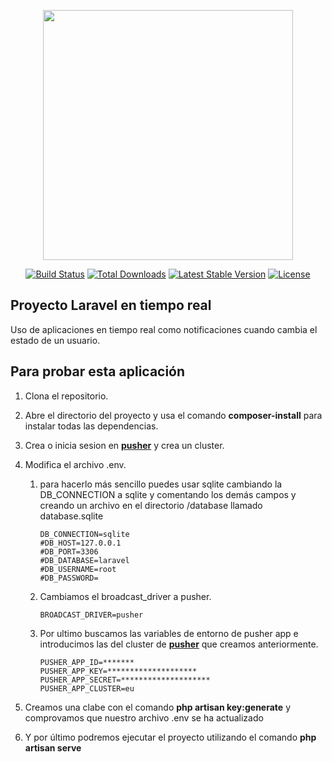 <p align="center"><a href="https://laravel.com" target="_blank"><img src="https://raw.githubusercontent.com/laravel/art/master/logo-lockup/5%20SVG/2%20CMYK/1%20Full%20Color/laravel-logolockup-cmyk-red.svg" width="400"></a></p>

<p align="center">
<a href="https://travis-ci.org/laravel/framework"><img src="https://travis-ci.org/laravel/framework.svg" alt="Build Status"></a>
<a href="https://packagist.org/packages/laravel/framework"><img src="https://img.shields.io/packagist/dt/laravel/framework" alt="Total Downloads"></a>
<a href="https://packagist.org/packages/laravel/framework"><img src="https://img.shields.io/packagist/v/laravel/framework" alt="Latest Stable Version"></a>
<a href="https://packagist.org/packages/laravel/framework"><img src="https://img.shields.io/packagist/l/laravel/framework" alt="License"></a>
</p>

## Proyecto Laravel en tiempo real

Uso de aplicaciones en tiempo real como notificaciones cuando cambia el estado de un usuario.

## Para probar esta aplicación

1. Clona el repositorio.
2. Abre el directorio del proyecto y usa el comando **composer-install** para instalar todas las dependencias.
3. Crea o inicia sesion en **[pusher](https://pusher.com/)** y crea un cluster.
4. Modifica el archivo .env.
    1. para hacerlo más sencillo puedes usar sqlite cambiando la DB_CONNECTION a sqlite y comentando los demás campos y creando un archivo en el directorio /database llamado database.sqlite

        ```
        DB_CONNECTION=sqlite
        #DB_HOST=127.0.0.1
        #DB_PORT=3306
        #DB_DATABASE=laravel
        #DB_USERNAME=root
        #DB_PASSWORD=
        ```
    2. Cambiamos el broadcast_driver a pusher.

       ```
       BROADCAST_DRIVER=pusher
        ```
    3. Por ultimo buscamos las variables de entorno de pusher app e introducimos las del cluster de **[pusher](https://pusher.com/)** que creamos anteriormente.

        ```
        PUSHER_APP_ID=*******
        PUSHER_APP_KEY=********************
        PUSHER_APP_SECRET=********************
        PUSHER_APP_CLUSTER=eu
        ```
5. Creamos una clabe con el comando **php artisan key:generate** y comprovamos que nuestro archivo .env se ha actualizado

6. Y por último podremos ejecutar el proyecto utilizando el comando **php artisan serve**